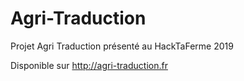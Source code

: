 # Agri-Traduction
Projet Agri Traduction présenté au HackTaFerme 2019

Disponible sur http://agri-traduction.fr
